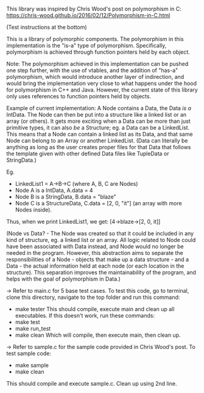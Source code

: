 This library was inspired by Chris Wood's post on polymorphism in C:
https://chris-wood.github.io/2016/02/12/Polymorphism-in-C.html

(Test instructions at the bottom)

This is a library of polymorphic components. The polymorphism in this implementation
is the "is-a" type of polymorphism. Specifically, polymorphism is achieved through 
function pointers held by each object. 

Note:
The polymorphism achieved in this implementation can be pushed one step further, 
with the use of vtables, and the addition of "has-a" polymorphism, which would 
introduce another layer of indirection, and would bring the implementation very close
to what happens under the hood for polymorphism in C++ and Java. However, the current 
state of this library only uses references to function pointers held by objects.

Example of current implementation:
A Node contains a Data, the Data *is a* IntData. The Node can then be put into a
structure like a linked list or an array (or others). It gets more exciting when a 
Data can be more than just primitive types, it can also *be* a Structure; eg. a Data 
can be a LinkedList. This means that a Node can contain a linked list as its Data,
and that same Node can belong to an Array or another LinkedList. (Data can literally
be anything as long as the user creates proper files for that Data that follows the
template given with other defined Data files like TupleData or StringData.)

Eg. 
- LinkedList1 = A->B->C (where A, B, C are Nodes)
- Node A is a IntData, A.data = 4
- Node B is a StringData, B.data = "blaze"
- Node C is a StructureData, C.data = [2, 0, "it"] (an array with more Nodes inside).

Thus, when we print LinkedList1, we get:
[4->blaze->[2, 0, it]]

(Node vs Data? - The Node was created so that it could be included in any kind of
structure, eg. a linked list or an array. All logic related to Node could have been 
associated with Data instead, and Node would no longer be needed in the program. 
However, this abstraction aims to separate the responsibilities of a Node - objects 
that make up a data structure - and a Data - the actual information held at each 
node (or each location in the structure). This separation improves the maintainability
of the program, and helps with the goal of polymorphism in Data.)

-> Refer to main.c for 5 base test cases.
To test this code, go to terminal, clone this directory, navigate to the top folder and 
run this command:
- make tester
This should compile, execute main and clean up all executables.
If this doesn't work, run these commands:
- make test
- make run_test
- make clean
Which will compile, then execute main, then clean up.

-> Refer to sample.c for the sample code provided in Chris Wood's post.
To test sample code:
- make sample
- make clean

This should compile and execute sample.c. Clean up using 2nd line.
